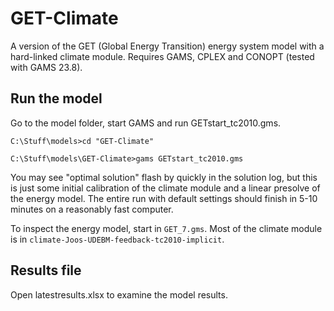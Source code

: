 # GET-Climate
 
A version of the GET (Global Energy Transition) energy system model with a hard-linked climate module. Requires GAMS, CPLEX and CONOPT (tested with GAMS 23.8).

## Run the model

Go to the model folder, start GAMS and run GETstart_tc2010.gms.

```
C:\Stuff\models>cd "GET-Climate"

C:\Stuff\models\GET-Climate>gams GETstart_tc2010.gms

```

You may see "optimal solution" flash by quickly in the solution log, but this is just some initial calibration of the climate module and a linear presolve of the energy model. The entire run with default settings should finish in 5-10 minutes on a reasonably fast computer.

To inspect the energy model, start in `GET_7.gms`. Most of the climate module is in `climate-Joos-UDEBM-feedback-tc2010-implicit`.

## Results file

Open latestresults.xlsx to examine the model results.
